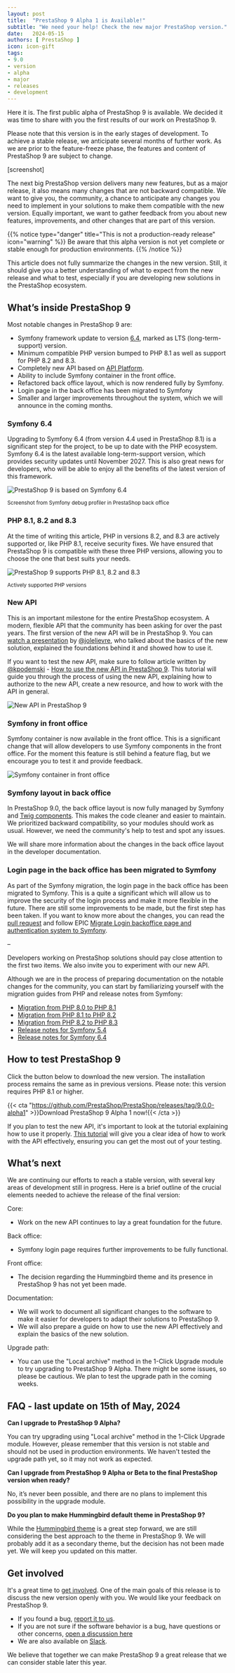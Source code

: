 ```yaml
---
layout: post
title:  "PrestaShop 9 Alpha 1 is Available!"
subtitle: "We need your help! Check the new major PrestaShop version."
date:   2024-05-15
authors: [ PrestaShop ]
icon: icon-gift
tags:
- 9.0
- version
- alpha
- major
- releases
- development
---
```


Here it is. The first public alpha of PrestaShop 9 is available. We decided it was time to share with you the first results of our work on PrestaShop 9.

Please note that this version is in the early stages of development. To achieve a stable release, we anticipate several months of further work. As we are prior to the feature-freeze phase, the features and content of PrestaShop 9 are subject to change.

[screenshot]

The next big PrestaShop version delivers many new features, but as a major release, it also means many changes that are not backward compatible. We want to give you, the community, a chance to anticipate any changes you need to implement in your solutions to make them compatible with the new version. Equally important, we want to gather feedback from you about new features, improvements, and other changes that are part of this version.

{{% notice type="danger" title="This is not a production-ready release" icon="warning" %}}
Be aware that this alpha version is not yet complete or stable enough for production environments.
{{% /notice %}}

This article does not fully summarize the changes in the new version. Still, it should give you a better understanding of what to expect from the new release and what to test, especially if you are developing new solutions in the PrestaShop ecosystem.


## What’s inside PrestaShop 9

Most notable changes in PrestaShop 9 are:

* Symfony framework update to version [6.4](https://symfony.com/releases/6.4), marked as LTS (long-term-support) version.
* Minimum compatible PHP version bumped to PHP 8.1 as well as support for PHP 8.2 and 8.3.
* Completely new API based on [API Platform](https://api-platform.com/).
* Ability to include Symfony container in the front office.
* Refactored back office layout, which is now rendered fully by Symfony.
* Login page in the back office has been migrated to Symfony
* Smaller and larger improvements throughout the system, which we will announce in the coming months.

### Symfony 6.4

Upgrading to Symfony 6.4 (from version 4.4 used in PrestaShop 8.1) is a significant step for the project, to be up to date with the PHP ecosystem. Symfony 6.4 is the latest available long-term-support version, which provides security updates until November 2027. This is also great news for developers, who will be able to enjoy all the benefits of the latest version of this framework.

![PrestaShop 9 is based on Symfony 6.4](/assets/images/2024/05/symfony64.jpeg)
<p class="text-center mt-0"><small>Screenshot from Symfony debug profiler in PrestaShop back office</small></p>

### PHP 8.1, 8.2 and 8.3

At the time of writing this article, PHP in versions 8.2, and 8.3 are actively supported or, like PHP 8.1, receive security fixes. We have ensured that PrestaShop 9 is compatible with these three PHP versions, allowing you to choose the one that best suits your needs.

![PrestaShop 9 supports PHP 8.1, 8.2 and 8.3](/assets/images/2024/05/phpsupport.jpeg)
<p class="text-center"><small>Actively supported PHP versions</small></p>

### New API

This is an important milestone for the entire PrestaShop ecosystem. A modern, flexible API that the community has been asking for over the past years. The first version of the new API will be in PrestaShop 9. You can [watch a presentation](https://youtu.be/7CQ2Sg-v4XQ?t=1219) by [@jolelievre](https://github.com/jolelievre), who talked about the basics of the new solution, explained the foundations behind it and showed how to use it.

If you want to test the new API, make sure to follow article written by [@kpodemski](https://github.com/kpodemski) - [How to use the new API in PrestaShop 9](#). This tutorial will guide you through the process of using the new API, explaining how to authorize to the new API, create a new resource, and how to work with the API in general.

![New API in PrestaShop 9](/assets/images/2024/05/adminapi.jpeg)

### Symfony in front office

Symfony container is now available in the front office. This is a significant change that will allow developers to use Symfony components in the front office. For the moment this feature is still behind a feature flag, but we encourage you to test it and provide feedback.

![Symfony container in front office](/assets/images/2024/05/sfcontainer.jpeg)

###  Symfony layout in back office

In PrestaShop 9.0, the back office layout is now fully managed by Symfony and [Twig components](https://symfony.com/bundles/ux-twig-component/current/index.html). This makes the code cleaner and easier to maintain.
We prioritized backward compatibility, so your modules should work as usual. However, we need the community's help to test and spot any issues.

We will share more information about the changes in the back office layout in the developer documentation.

### Login page in the back office has been migrated to Symfony

As part of the Symfony migration, the login page in the back office has been migrated to Symfony. This is a quite a significant which will allow us to improve the security of the login process and make it more flexible in the future. There are still some improvements to be made, but the first step has been taken. If you want to know more about the changes, you can read the [pull request](https://github.com/PrestaShop/PrestaShop/pull/35983) and follow EPIC [Migrate Login backoffice page and authentication system to Symfony](https://github.com/PrestaShop/PrestaShop/issues/36001).

–

Developers working on PrestaShop solutions should pay close attention to the first two items. We also invite you to experiment with our new API.

Although we are in the process of preparing documentation on the notable changes for the community, you can start by familiarizing yourself with the migration guides from PHP and release notes from Symfony:

* [Migration from PHP 8.0 to PHP 8.1](https://www.php.net/manual/en/migration81.php)
* [Migration from PHP 8.1 to PHP 8.2](https://www.php.net/manual/en/migration82.php)
* [Migration from PHP 8.2 to PHP 8.3](https://www.php.net/manual/en/migration83.php)
* [Release notes for Symfony 5.4](https://symfony.com/releases/5.4)
* [Release notes for Symfony 6.4](https://symfony.com/releases/6.4)

## How to test PrestaShop 9

Click the button below to download the new version. The installation process remains the same as in previous versions. Please note: this version requires PHP 8.1 or higher.

{{< cta "https://github.com/PrestaShop/PrestaShop/releases/tag/9.0.0-alpha1" >}}Download PrestaShop 9 Alpha 1 now!{{< /cta >}}

If you plan to test the new API, it's important to look at the tutorial explaining how to use it properly. [This tutorial](#) will give you a clear idea of how to work with the API effectively, ensuring you can get the most out of your testing.

## What’s next

We are continuing our efforts to reach a stable version, with several key areas of development still in progress. Here is a brief outline of the crucial elements needed to achieve the release of the final version:

Core:
* Work on the new API continues to lay a great foundation for the future.

Back office:
* Symfony login page requires further improvements to be fully functional.

Front office:
* The decision regarding the Hummingbird theme and its presence in PrestaShop 9 has not yet been made.

Documentation:
* We will work to document all significant changes to the software to make it easier for developers to adapt their solutions to PrestaShop 9.
* We will also prepare a guide on how to use the new API effectively and explain the basics of the new solution.

Upgrade path:
* You can use the "Local archive" method in the 1-Click Upgrade module to try upgrading to PrestaShop 9 Alpha. There might be some issues, so please be cautious. We plan to test the upgrade path in the coming weeks.

## FAQ - last update on 15th of May, 2024

**Can I upgrade to PrestaShop 9 Alpha?**

You can try upgrading using "Local archive" method in the 1-Click Upgrade module. However, please remember that this version is not stable and should not be used in production environments. We haven't tested the upgrade path yet, so it may not work as expected.

**Can I upgrade from PrestaShop 9 Alpha or Beta to the final PrestaShop version when ready?**

No, it’s never been possible, and there are no plans to implement this possibility in the upgrade module.

**Do you plan to make Hummingbird default theme in PrestaShop 9?**

While the [Hummingbird theme](https://github.com/PrestaShop/hummingbird) is a great step forward, we are still considering the best approach to the theme in PrestaShop 9. We will probably add it as a secondary theme, but the decision has not been made yet. We will keep you updated on this matter.

## Get involved

It's a great time to [get involved](https://www.prestashop-project.org/get-involved/). One of the main goals of this release is to discuss the new version openly with you. We would like your feedback on PrestaShop 9.

* If you found a bug, [report it to us](https://github.com/PrestaShop/PrestaShop/issues/new?assignees=&labels=Bug%2CNew&projects=&template=1_bug_report.yml).
* If you are not sure if the software behavior is a bug, have questions or other concerns, [open a discussion here](https://github.com/PrestaShop/PrestaShop/discussions/new?category=q-a)
* We are also available on [Slack](https://www.prestashop-project.org/slack/).

We believe that together we can make PrestaShop 9 a great release that we can consider stable later this year.
